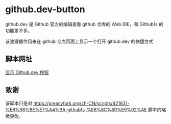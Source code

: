 # github.dev-button

github.dev 是 Github 官方的编辑查看 github 仓库的 Web IDE，和 Github1s 的功能差不多。

该油猴插件用来在 github 仓库页面上显示一个打开 github.dev 的快捷方式

## 脚本网址

[显示 Github.dev 按钮](https://greasyfork.org/zh-CN/scripts/431463-%E6%98%BE%E7%A4%BA-github-dev-%E6%8C%89%E9%92%AE)

## 致谢

该脚本只是对 https://greasyfork.org/zh-CN/scripts/421631-%E6%98%BE%E7%A4%BA-github1s-%E6%8C%89%E9%92%AE 脚本的略微更改。